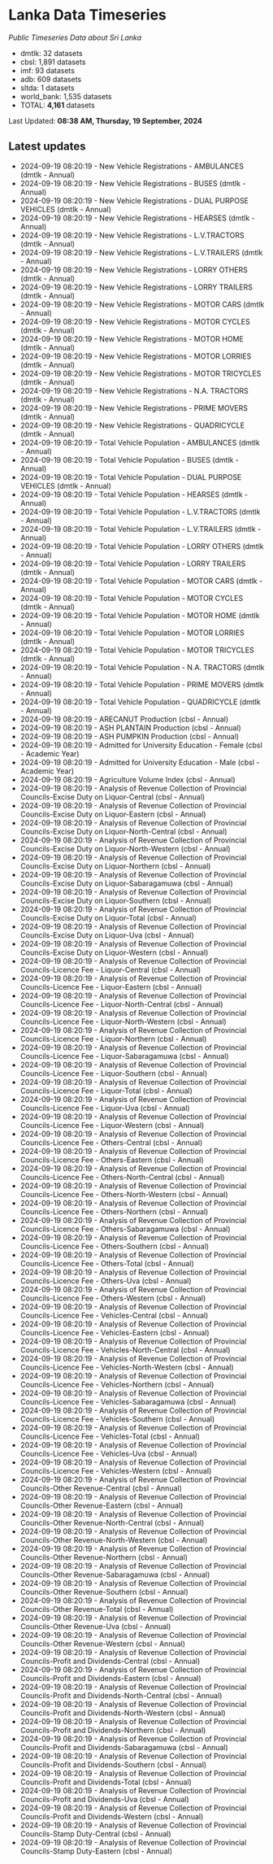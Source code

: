 # Lanka Data Timeseries
*Public Timeseries Data about Sri Lanka*

* dmtlk: 32 datasets
* cbsl: 1,891 datasets
* imf: 93 datasets
* adb: 609 datasets
* sltda: 1 datasets
* world_bank: 1,535 datasets
* TOTAL: **4,161** datasets

Last Updated: **08:38 AM, Thursday, 19 September, 2024**

## Latest updates

* 2024-09-19 08:20:19 - New Vehicle Registrations - AMBULANCES (dmtlk - Annual)
* 2024-09-19 08:20:19 - New Vehicle Registrations - BUSES (dmtlk - Annual)
* 2024-09-19 08:20:19 - New Vehicle Registrations - DUAL PURPOSE VEHICLES (dmtlk - Annual)
* 2024-09-19 08:20:19 - New Vehicle Registrations - HEARSES (dmtlk - Annual)
* 2024-09-19 08:20:19 - New Vehicle Registrations - L.V.TRACTORS (dmtlk - Annual)
* 2024-09-19 08:20:19 - New Vehicle Registrations - L.V.TRAILERS (dmtlk - Annual)
* 2024-09-19 08:20:19 - New Vehicle Registrations - LORRY OTHERS (dmtlk - Annual)
* 2024-09-19 08:20:19 - New Vehicle Registrations - LORRY TRAILERS (dmtlk - Annual)
* 2024-09-19 08:20:19 - New Vehicle Registrations - MOTOR CARS (dmtlk - Annual)
* 2024-09-19 08:20:19 - New Vehicle Registrations - MOTOR CYCLES (dmtlk - Annual)
* 2024-09-19 08:20:19 - New Vehicle Registrations - MOTOR HOME (dmtlk - Annual)
* 2024-09-19 08:20:19 - New Vehicle Registrations - MOTOR LORRIES (dmtlk - Annual)
* 2024-09-19 08:20:19 - New Vehicle Registrations - MOTOR TRICYCLES (dmtlk - Annual)
* 2024-09-19 08:20:19 - New Vehicle Registrations - N.A. TRACTORS (dmtlk - Annual)
* 2024-09-19 08:20:19 - New Vehicle Registrations - PRIME MOVERS (dmtlk - Annual)
* 2024-09-19 08:20:19 - New Vehicle Registrations - QUADRICYCLE (dmtlk - Annual)
* 2024-09-19 08:20:19 - Total Vehicle Population - AMBULANCES (dmtlk - Annual)
* 2024-09-19 08:20:19 - Total Vehicle Population - BUSES (dmtlk - Annual)
* 2024-09-19 08:20:19 - Total Vehicle Population - DUAL PURPOSE VEHICLES (dmtlk - Annual)
* 2024-09-19 08:20:19 - Total Vehicle Population - HEARSES (dmtlk - Annual)
* 2024-09-19 08:20:19 - Total Vehicle Population - L.V.TRACTORS (dmtlk - Annual)
* 2024-09-19 08:20:19 - Total Vehicle Population - L.V.TRAILERS (dmtlk - Annual)
* 2024-09-19 08:20:19 - Total Vehicle Population - LORRY OTHERS (dmtlk - Annual)
* 2024-09-19 08:20:19 - Total Vehicle Population - LORRY TRAILERS (dmtlk - Annual)
* 2024-09-19 08:20:19 - Total Vehicle Population - MOTOR CARS (dmtlk - Annual)
* 2024-09-19 08:20:19 - Total Vehicle Population - MOTOR CYCLES (dmtlk - Annual)
* 2024-09-19 08:20:19 - Total Vehicle Population - MOTOR HOME (dmtlk - Annual)
* 2024-09-19 08:20:19 - Total Vehicle Population - MOTOR LORRIES (dmtlk - Annual)
* 2024-09-19 08:20:19 - Total Vehicle Population - MOTOR TRICYCLES (dmtlk - Annual)
* 2024-09-19 08:20:19 - Total Vehicle Population - N.A. TRACTORS (dmtlk - Annual)
* 2024-09-19 08:20:19 - Total Vehicle Population - PRIME MOVERS (dmtlk - Annual)
* 2024-09-19 08:20:19 - Total Vehicle Population - QUADRICYCLE (dmtlk - Annual)
* 2024-09-19 08:20:19 - ARECANUT Production (cbsl - Annual)
* 2024-09-19 08:20:19 - ASH PLANTAIN Production (cbsl - Annual)
* 2024-09-19 08:20:19 - ASH PUMPKIN Production (cbsl - Annual)
* 2024-09-19 08:20:19 - Admitted for University Education - Female (cbsl - Academic Year)
* 2024-09-19 08:20:19 - Admitted for University Education - Male (cbsl - Academic Year)
* 2024-09-19 08:20:19 - Agriculture Volume Index (cbsl - Annual)
* 2024-09-19 08:20:19 - Analysis of Revenue Collection of Provincial Councils-Excise Duty on Liquor-Central (cbsl - Annual)
* 2024-09-19 08:20:19 - Analysis of Revenue Collection of Provincial Councils-Excise Duty on Liquor-Eastern (cbsl - Annual)
* 2024-09-19 08:20:19 - Analysis of Revenue Collection of Provincial Councils-Excise Duty on Liquor-North-Central (cbsl - Annual)
* 2024-09-19 08:20:19 - Analysis of Revenue Collection of Provincial Councils-Excise Duty on Liquor-North-Western (cbsl - Annual)
* 2024-09-19 08:20:19 - Analysis of Revenue Collection of Provincial Councils-Excise Duty on Liquor-Northern (cbsl - Annual)
* 2024-09-19 08:20:19 - Analysis of Revenue Collection of Provincial Councils-Excise Duty on Liquor-Sabaragamuwa (cbsl - Annual)
* 2024-09-19 08:20:19 - Analysis of Revenue Collection of Provincial Councils-Excise Duty on Liquor-Southern (cbsl - Annual)
* 2024-09-19 08:20:19 - Analysis of Revenue Collection of Provincial Councils-Excise Duty on Liquor-Total (cbsl - Annual)
* 2024-09-19 08:20:19 - Analysis of Revenue Collection of Provincial Councils-Excise Duty on Liquor-Uva (cbsl - Annual)
* 2024-09-19 08:20:19 - Analysis of Revenue Collection of Provincial Councils-Excise Duty on Liquor-Western (cbsl - Annual)
* 2024-09-19 08:20:19 - Analysis of Revenue Collection of Provincial Councils-Licence Fee - Liquor-Central (cbsl - Annual)
* 2024-09-19 08:20:19 - Analysis of Revenue Collection of Provincial Councils-Licence Fee - Liquor-Eastern (cbsl - Annual)
* 2024-09-19 08:20:19 - Analysis of Revenue Collection of Provincial Councils-Licence Fee - Liquor-North-Central (cbsl - Annual)
* 2024-09-19 08:20:19 - Analysis of Revenue Collection of Provincial Councils-Licence Fee - Liquor-North-Western (cbsl - Annual)
* 2024-09-19 08:20:19 - Analysis of Revenue Collection of Provincial Councils-Licence Fee - Liquor-Northern (cbsl - Annual)
* 2024-09-19 08:20:19 - Analysis of Revenue Collection of Provincial Councils-Licence Fee - Liquor-Sabaragamuwa (cbsl - Annual)
* 2024-09-19 08:20:19 - Analysis of Revenue Collection of Provincial Councils-Licence Fee - Liquor-Southern (cbsl - Annual)
* 2024-09-19 08:20:19 - Analysis of Revenue Collection of Provincial Councils-Licence Fee - Liquor-Total (cbsl - Annual)
* 2024-09-19 08:20:19 - Analysis of Revenue Collection of Provincial Councils-Licence Fee - Liquor-Uva (cbsl - Annual)
* 2024-09-19 08:20:19 - Analysis of Revenue Collection of Provincial Councils-Licence Fee - Liquor-Western (cbsl - Annual)
* 2024-09-19 08:20:19 - Analysis of Revenue Collection of Provincial Councils-Licence Fee - Others-Central (cbsl - Annual)
* 2024-09-19 08:20:19 - Analysis of Revenue Collection of Provincial Councils-Licence Fee - Others-Eastern (cbsl - Annual)
* 2024-09-19 08:20:19 - Analysis of Revenue Collection of Provincial Councils-Licence Fee - Others-North-Central (cbsl - Annual)
* 2024-09-19 08:20:19 - Analysis of Revenue Collection of Provincial Councils-Licence Fee - Others-North-Western (cbsl - Annual)
* 2024-09-19 08:20:19 - Analysis of Revenue Collection of Provincial Councils-Licence Fee - Others-Northern (cbsl - Annual)
* 2024-09-19 08:20:19 - Analysis of Revenue Collection of Provincial Councils-Licence Fee - Others-Sabaragamuwa (cbsl - Annual)
* 2024-09-19 08:20:19 - Analysis of Revenue Collection of Provincial Councils-Licence Fee - Others-Southern (cbsl - Annual)
* 2024-09-19 08:20:19 - Analysis of Revenue Collection of Provincial Councils-Licence Fee - Others-Total (cbsl - Annual)
* 2024-09-19 08:20:19 - Analysis of Revenue Collection of Provincial Councils-Licence Fee - Others-Uva (cbsl - Annual)
* 2024-09-19 08:20:19 - Analysis of Revenue Collection of Provincial Councils-Licence Fee - Others-Western (cbsl - Annual)
* 2024-09-19 08:20:19 - Analysis of Revenue Collection of Provincial Councils-Licence Fee - Vehicles-Central (cbsl - Annual)
* 2024-09-19 08:20:19 - Analysis of Revenue Collection of Provincial Councils-Licence Fee - Vehicles-Eastern (cbsl - Annual)
* 2024-09-19 08:20:19 - Analysis of Revenue Collection of Provincial Councils-Licence Fee - Vehicles-North-Central (cbsl - Annual)
* 2024-09-19 08:20:19 - Analysis of Revenue Collection of Provincial Councils-Licence Fee - Vehicles-North-Western (cbsl - Annual)
* 2024-09-19 08:20:19 - Analysis of Revenue Collection of Provincial Councils-Licence Fee - Vehicles-Northern (cbsl - Annual)
* 2024-09-19 08:20:19 - Analysis of Revenue Collection of Provincial Councils-Licence Fee - Vehicles-Sabaragamuwa (cbsl - Annual)
* 2024-09-19 08:20:19 - Analysis of Revenue Collection of Provincial Councils-Licence Fee - Vehicles-Southern (cbsl - Annual)
* 2024-09-19 08:20:19 - Analysis of Revenue Collection of Provincial Councils-Licence Fee - Vehicles-Total (cbsl - Annual)
* 2024-09-19 08:20:19 - Analysis of Revenue Collection of Provincial Councils-Licence Fee - Vehicles-Uva (cbsl - Annual)
* 2024-09-19 08:20:19 - Analysis of Revenue Collection of Provincial Councils-Licence Fee - Vehicles-Western (cbsl - Annual)
* 2024-09-19 08:20:19 - Analysis of Revenue Collection of Provincial Councils-Other Revenue-Central (cbsl - Annual)
* 2024-09-19 08:20:19 - Analysis of Revenue Collection of Provincial Councils-Other Revenue-Eastern (cbsl - Annual)
* 2024-09-19 08:20:19 - Analysis of Revenue Collection of Provincial Councils-Other Revenue-North-Central (cbsl - Annual)
* 2024-09-19 08:20:19 - Analysis of Revenue Collection of Provincial Councils-Other Revenue-North-Western (cbsl - Annual)
* 2024-09-19 08:20:19 - Analysis of Revenue Collection of Provincial Councils-Other Revenue-Northern (cbsl - Annual)
* 2024-09-19 08:20:19 - Analysis of Revenue Collection of Provincial Councils-Other Revenue-Sabaragamuwa (cbsl - Annual)
* 2024-09-19 08:20:19 - Analysis of Revenue Collection of Provincial Councils-Other Revenue-Southern (cbsl - Annual)
* 2024-09-19 08:20:19 - Analysis of Revenue Collection of Provincial Councils-Other Revenue-Total (cbsl - Annual)
* 2024-09-19 08:20:19 - Analysis of Revenue Collection of Provincial Councils-Other Revenue-Uva (cbsl - Annual)
* 2024-09-19 08:20:19 - Analysis of Revenue Collection of Provincial Councils-Other Revenue-Western (cbsl - Annual)
* 2024-09-19 08:20:19 - Analysis of Revenue Collection of Provincial Councils-Profit and Dividends-Central (cbsl - Annual)
* 2024-09-19 08:20:19 - Analysis of Revenue Collection of Provincial Councils-Profit and Dividends-Eastern (cbsl - Annual)
* 2024-09-19 08:20:19 - Analysis of Revenue Collection of Provincial Councils-Profit and Dividends-North-Central (cbsl - Annual)
* 2024-09-19 08:20:19 - Analysis of Revenue Collection of Provincial Councils-Profit and Dividends-North-Western (cbsl - Annual)
* 2024-09-19 08:20:19 - Analysis of Revenue Collection of Provincial Councils-Profit and Dividends-Northern (cbsl - Annual)
* 2024-09-19 08:20:19 - Analysis of Revenue Collection of Provincial Councils-Profit and Dividends-Sabaragamuwa (cbsl - Annual)
* 2024-09-19 08:20:19 - Analysis of Revenue Collection of Provincial Councils-Profit and Dividends-Southern (cbsl - Annual)
* 2024-09-19 08:20:19 - Analysis of Revenue Collection of Provincial Councils-Profit and Dividends-Total (cbsl - Annual)
* 2024-09-19 08:20:19 - Analysis of Revenue Collection of Provincial Councils-Profit and Dividends-Uva (cbsl - Annual)
* 2024-09-19 08:20:19 - Analysis of Revenue Collection of Provincial Councils-Profit and Dividends-Western (cbsl - Annual)
* 2024-09-19 08:20:19 - Analysis of Revenue Collection of Provincial Councils-Stamp Duty-Central (cbsl - Annual)
* 2024-09-19 08:20:19 - Analysis of Revenue Collection of Provincial Councils-Stamp Duty-Eastern (cbsl - Annual)